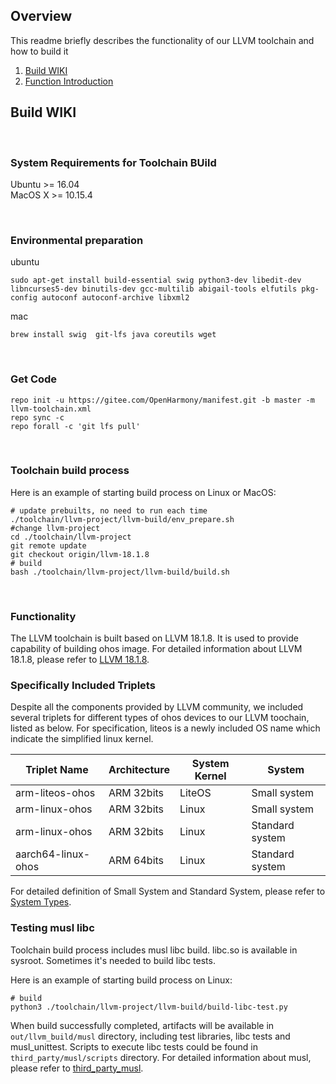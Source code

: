 ## Overview

This readme briefly describes the functionality of our LLVM toolchain and how to build it

1. [Build WIKI](#build_wiki)
2. [Function Introduction](#function_introduction)

<a name="build_wiki"></a>
## Build WIKI
</br>

### System Requirements for Toolchain BUild

Ubuntu >= 16.04  
MacOS X >= 10.15.4  

</br>

### Environmental preparation 

ubuntu 
```
sudo apt-get install build-essential swig python3-dev libedit-dev libncurses5-dev binutils-dev gcc-multilib abigail-tools elfutils pkg-config autoconf autoconf-archive libxml2
```
mac 
```
brew install swig  git-lfs java coreutils wget 
```

</br>

### Get Code
```
repo init -u https://gitee.com/OpenHarmony/manifest.git -b master -m llvm-toolchain.xml
repo sync -c 
repo forall -c 'git lfs pull'
```
</br>

### Toolchain build process

Here is an example of starting build process on Linux or MacOS:
```
# update prebuilts, no need to run each time
./toolchain/llvm-project/llvm-build/env_prepare.sh
#change llvm-project
cd ./toolchain/llvm-project
git remote update
git checkout origin/llvm-18.1.8
# build
bash ./toolchain/llvm-project/llvm-build/build.sh
```

</br>

### Functionality

The LLVM toolchain is built based on LLVM 18.1.8. It is used to provide capability of building ohos image. For detailed information about LLVM 18.1.8, please refer to [LLVM 18.1.8](https://discourse.llvm.org/t/18-1-8-released/79725).
</br>

### Specifically Included Triplets

Despite all the components provided by LLVM community, we included several triplets for different types of ohos devices to our LLVM toochain, listed as below. For specification, liteos is a newly included OS name which indicate the simplified linux kernel.

| Triplet Name           | Architecture | System Kernel | System          |
| ---------------------- | ------------ | ------------- | --------------- |
| arm-liteos-ohos        | ARM 32bits   | LiteOS        | Small system    |
| arm-linux-ohos         | ARM 32bits   | Linux         | Small system    |
| arm-linux-ohos         | ARM 32bits   | Linux         | Standard system |
| aarch64-linux-ohos     | ARM 64bits   | Linux         | Standard system |

For detailed definition of Small System and Standard System, please refer to [System Types](https://gitee.com/openharmony/docs/blob/master/en/device-dev/Readme-EN.md).

### Testing musl libc

Toolchain build process includes musl libc build. libc.so is available in sysroot.
Sometimes it's needed to build libc tests.

Here is an example of starting build process on Linux:
```
# build
python3 ./toolchain/llvm-project/llvm-build/build-libc-test.py
```

When build successfully completed, artifacts will be available in `out/llvm_build/musl` directory, including test libraries, libc tests and musl_unittest.
Scripts to execute libc tests could be found in `third_party/musl/scripts` directory.
For detailed information about musl, please refer to [third_party_musl](https://gitee.com/openharmony/third_party_musl).
